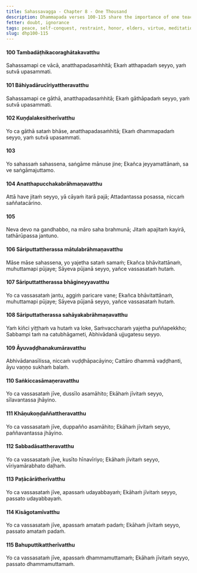 ```yaml
---
title: Sahassavagga - Chapter 8 - One Thousand
description: Dhammapada verses 100-115 share the importance of one teaching that brings peace, the benefits of self-conquest, the value of honoring the awakened, and the importance of seeing the ultimate truth.
fetter: doubt, ignorance
tags: peace, self-conquest, restraint, honor, elders, virtue, meditation, discernment, effort, arising and passing away, deathless, ultimate truth, dhp, dhp100
slug: dhp100-115
---
```


#### 100 Tambadāṭhikacoraghātakavatthu

Sahassamapi ce vācā,
anatthapadasaṁhitā;
Ekaṁ atthapadaṁ seyyo,
yaṁ sutvā upasammati.

#### 101 Bāhiyadārucīriyattheravatthu

Sahassamapi ce gāthā,
anatthapadasaṁhitā;
Ekaṁ gāthāpadaṁ seyyo,
yaṁ sutvā upasammati.

#### 102 Kuṇḍalakesitherīvatthu

Yo ca gāthā sataṁ bhāse,
anatthapadasaṁhitā;
Ekaṁ dhammapadaṁ seyyo,
yaṁ sutvā upasammati.

#### 103

Yo sahassaṁ sahassena,
saṅgāme mānuse jine;
Ekañca jeyyamattānaṁ,
sa ve saṅgāmajuttamo.

#### 104 Anatthapucchakabrāhmaṇavatthu

Attā have jitaṁ seyyo,
yā cāyaṁ itarā pajā;
Attadantassa posassa,
niccaṁ saññatacārino.

#### 105

Neva devo na gandhabbo,
na māro saha brahmunā;
Jitaṁ apajitaṁ kayirā,
tathārūpassa jantuno.

#### 106 Sāriputtattherassa mātulabrāhmaṇavatthu

Māse māse sahassena,
yo yajetha sataṁ samaṁ;
Ekañca bhāvitattānaṁ,
muhuttamapi pūjaye;
Sāyeva pūjanā seyyo,
yañce vassasataṁ hutaṁ.

#### 107 Sāriputtattherassa bhāgineyyavatthu

Yo ca vassasataṁ jantu,
aggiṁ paricare vane;
Ekañca bhāvitattānaṁ,
muhuttamapi pūjaye;
Sāyeva pūjanā seyyo,
yañce vassasataṁ hutaṁ.

#### 108 Sāriputtatherassa sahāyakabrāhmaṇavatthu

Yaṁ kiñci yiṭṭhaṁ va hutaṁ va loke,
Saṁvaccharaṁ yajetha puññapekkho;
Sabbampi taṁ na catubhāgameti,
Abhivādanā ujjugatesu seyyo.

#### 109 Āyuvaḍḍhanakumāravatthu

Abhivādanasīlissa,
niccaṁ vuḍḍhāpacāyino;
Cattāro dhammā vaḍḍhanti,
āyu vaṇṇo sukhaṁ balaṁ.

#### 110 Saṅkiccasāmaṇeravatthu

Yo ca vassasataṁ jīve,
dussīlo asamāhito;
Ekāhaṁ jīvitaṁ seyyo,
sīlavantassa jhāyino.

#### 111 Khāṇukoṇḍaññattheravatthu

Yo ca vassasataṁ jīve,
duppañño asamāhito;
Ekāhaṁ jīvitaṁ seyyo,
paññavantassa jhāyino.

#### 112 Sabbadāsattheravatthu

Yo ca vassasataṁ jīve,
kusīto hīnavīriyo;
Ekāhaṁ jīvitaṁ seyyo,
vīriyamārabhato daḷhaṁ.

#### 113 Paṭācārātherīvatthu

Yo ca vassasataṁ jīve,
apassaṁ udayabbayaṁ;
Ekāhaṁ jīvitaṁ seyyo,
passato udayabbayaṁ.

#### 114 Kisāgotamīvatthu

Yo ca vassasataṁ jīve,
apassaṁ amataṁ padaṁ;
Ekāhaṁ jīvitaṁ seyyo,
passato amataṁ padaṁ.

#### 115 Bahuputtikattherīvatthu

Yo ca vassasataṁ jīve,
apassaṁ dhammamuttamaṁ;
Ekāhaṁ jīvitaṁ seyyo,
passato dhammamuttamaṁ.
